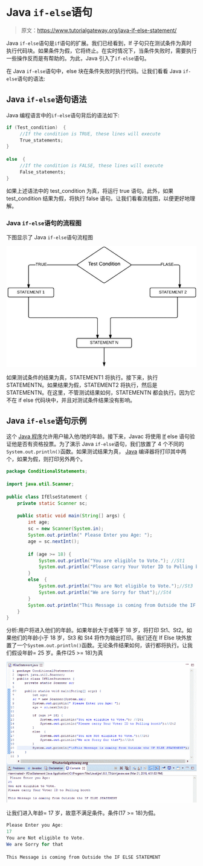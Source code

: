 # Java `if-else`语句

> 原文：<https://www.tutorialgateway.org/java-if-else-statement/>

Java `if-else`语句是`if`语句的扩展。我们已经看到，If 子句只在测试条件为真时执行代码块。如果条件为假，它将终止。在实时情况下，当条件失败时，需要执行一些操作反而是有帮助的。为此，Java 引入了`if-else`语句。

在 Java `if-else`语句中，else 块在条件失败时执行代码。让我们看看 Java `if-else`语句的语法:

## Java `if-else`语句语法

Java 编程语言中的`if-else`语句背后的语法如下:

```java
if (Test_condition)  {
     //If the condition is TRUE, these lines will execute
     True_statements;
}

else  {
     //If the condition is FALSE, these lines will execute
     False_statements;
}
```

如果上述语法中的 test_condition 为真，将运行 true 语句。此外，如果 test_condition 结果为假，将执行 false 语句。让我们看看流程图，以便更好地理解。

### Java `if-else`语句的流程图

下图显示了 Java `if-else`语句流程图

![Flow Chart for Java If Else Statement](img/564f867831d75efac7da2a42c619c8c0.png)

如果测试条件的结果为真，STATEMENT1 将执行。接下来，执行 STATEMENTN。如果结果为假，STATEMENT2 将执行，然后是 STATEMENTN。在这里，不管测试结果如何，STATEMENTN 都会执行。因为它不在 if else 代码块中，并且对测试条件结果没有影响。

## Java `if-else`语句示例

这个 [Java 程序](https://www.tutorialgateway.org/learn-java-programs/)允许用户输入他/她的年龄。接下来，Javac 将使用 [If](https://www.tutorialgateway.org/java-if-statement/) else 语句验证他是否有资格投票。为了演示 Java `if-else`语句，我们放置了 4 个不同的`System.out.println()`函数。如果测试结果为真， [Java](https://www.tutorialgateway.org/java-tutorial/) 编译器将打印其中两个，如果为假，则打印另外两个。

```java
package ConditionalStatements;

import java.util.Scanner;

public class IfElseStatement {
	private static Scanner sc;

	public static void main(String[] args) {
		int age;
		sc = new Scanner(System.in);		
		System.out.println(" Please Enter you Age: ");
		age = sc.nextInt();

		if (age >= 18) {
			System.out.println("You are eligible to Vote."); //St1
			System.out.println("Please carry Your Voter ID to Polling booth");//St2
		}
		else  {
			System.out.println("You are Not eligible to Vote.");//St3
			System.out.println("We are Sorry for that");//St4
		}
		System.out.println("This Message is coming from Outside the IF ELSE STATEMENT");
	}
}
```

分析:用户将进入他们的年龄。如果年龄大于或等于 18 岁，将打印 St1、St2。如果他们的年龄小于 18 岁，St3 和 St4 将作为输出打印。我们还在 If Else 块外放置了一个`System.out.println()`函数。无论条件结果如何，该行都将执行。让我们假设年龄= 25 岁。条件(25 >= 18)为真

![Java If Else Statement 1](img/3ef756d52d31abfa0bc73114ceb6be20.png)

让我们进入年龄= 17 岁，故意不满足条件。条件(17 >= 18)为假。

```java
Please Enter you Age: 
17
You are Not eligible to Vote.
We are Sorry for that

This Message is coming from Outside the IF ELSE STATEMENT
```